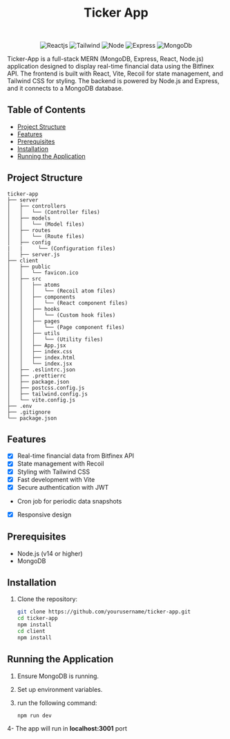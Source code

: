 <h1 align="center">Ticker App</h1>

<br />
<p align="center">
    <img src="https://img.shields.io/badge/React-20232A?style=for-the-badge&logo=react&logoColor=61DAFB" alt="Reactjs" />
    <img src="https://img.shields.io/badge/Tailwind_CSS-38B2AC?style=for-the-badge&logo=tailwind-css&logoColor=white" alt="Tailwind" />
       <img src="https://img.shields.io/badge/Node.js-43853D?style=for-the-badge&logo=node.js&logoColor=white" alt="Node" />
    <img src="https://img.shields.io/badge/Express.js-404D59?style=for-the-badge" alt="Express" />
    <img src="https://img.shields.io/badge/MongoDB-4EA94B?style=for-the-badge&logo=mongodb&logoColor=white" alt="MongoDb" />
</p>

Ticker-App is a full-stack MERN (MongoDB, Express, React, Node.js) application designed to display real-time financial data using the Bitfinex API. The frontend is built with React, Vite, Recoil for state management, and Tailwind CSS for styling. The backend is powered by Node.js and Express, and it connects to a MongoDB database.

## Table of Contents

- [Project Structure](#project-structure)
- [Features](#features)
- [Prerequisites](#prerequisites)
- [Installation](#installation)
- [Running the Application](#running-the-application)

## Project Structure

```plaintext
ticker-app
├── server
│   ├── controllers
│   │   └── (Controller files)
│   ├── models
│   │   └── (Model files)
│   ├── routes
│   │   └── (Route files)
│   ├── config
|   |     └── (Configuration files)
│   ├── server.js
├── client
│   ├── public
│   │   └── favicon.ico
│   ├── src
│   │   ├── atoms
│   │   │   └── (Recoil atom files)
│   │   ├── components
│   │   │   └── (React component files)
│   │   ├── hooks
│   │   │   └── (Custom hook files)
│   │   ├── pages
│   │   │   └── (Page component files)
│   │   ├── utils
│   │   │   └── (Utility files)
│   │   ├── App.jsx
│   │   ├── index.css
│   │   ├── index.html
│   │   └── index.jsx
│   ├── .eslintrc.json
│   ├── .prettierrc
│   ├── package.json
│   ├── postcss.config.js
│   ├── tailwind.config.js
│   └── vite.config.js
├── .env
├── .gitignore
└── package.json
```


## Features

- [x] Real-time financial data from Bitfinex API
- [x] State management with Recoil
- [x] Styling with Tailwind CSS
- [x] Fast development with Vite
- [x] Secure authentication with JWT
- Cron job for periodic data snapshots
- [x] Responsive design

## Prerequisites

- Node.js (v14 or higher)
- MongoDB

## Installation

1. Clone the repository:

   ```bash
   git clone https://github.com/yourusername/ticker-app.git
   cd ticker-app
   npm install
   cd client
   npm install

## Running the Application
   1. Ensure MongoDB is running.

2. Set up environment variables.

3. run the following command:

   ```bash
   npm run dev
4- The app will run in **localhost:3001** port
